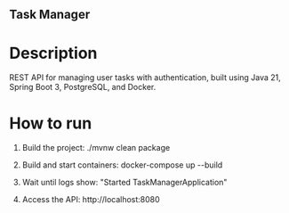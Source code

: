 ## Task Manager

# Description

REST API for managing user tasks with authentication, built using Java 21, Spring Boot 3, PostgreSQL, and Docker.

# How to run

1. Build the project:
   ./mvnw clean package

2. Build and start containers:
   docker-compose up --build

3. Wait until logs show:
   "Started TaskManagerApplication"

4. Access the API:
   http://localhost:8080


